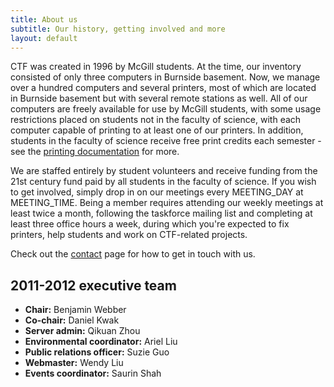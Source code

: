 ```yaml
---
title: About us
subtitle: Our history, getting involved and more
layout: default
---
```


CTF was created in 1996 by McGill students. At the time, our inventory consisted of only three computers in Burnside basement. Now, we manage over a hundred computers and several printers, most of which are located in Burnside basement but with several remote stations as well. All of our computers are freely available for use by McGill students, with some usage restrictions placed on students not in the faculty of science, with each computer capable of printing to at least one of our printers. In addition, students in the faculty of science receive free print credits each semester - see the [printing documentation](printing.html) for more.

We are staffed entirely by student volunteers and receive funding from the 21st century fund paid by all students in the faculty of science. If you wish to get involved, simply drop in on our meetings every MEETING_DAY at MEETING_TIME. Being a member requires attending our weekly meetings at least twice a month, following the taskforce mailing list and completing at least three office hours a week, during which you're expected to fix printers, help students and work on CTF-related projects.

Check out the [contact](contact.html) page for how to get in touch with us.

2011-2012 executive team
------------------------

* **Chair:** Benjamin Webber
* **Co-chair:** Daniel Kwak
* **Server admin:** Qikuan Zhou
* **Environmental coordinator:** Ariel Liu
* **Public relations officer:** Suzie Guo
* **Webmaster:** Wendy Liu
* **Events coordinator:** Saurin Shah
